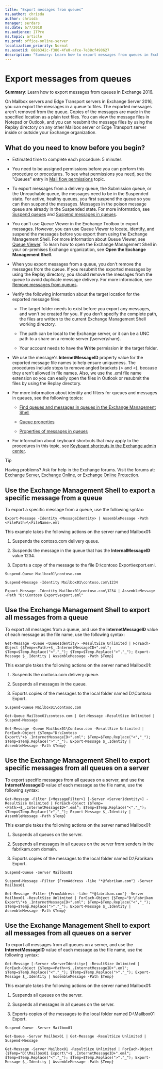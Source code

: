 ```yaml
---
title: "Export messages from queues"
ms.author: chrisda
author: chrisda
manager: serdars
ms.date: 6/7/2018
ms.audience: ITPro
ms.topic: article
ms.prod: office-online-server
localization_priority: Normal
ms.assetid: 688b342c-f380-4fe0-afce-7e38cf490627
description: "Summary: Learn how to export messages from queues in Exchange 2016."
---
```


# Export messages from queues

 **Summary**: Learn how to export messages from queues in Exchange 2016.
  
On Mailbox servers and Edge Transport servers in Exchange Server 2016, you can export the messages in a queue to files. The exported messages aren't removed from the queue. Copies of the messages are made in the specified location as a plain text files. You can view the message files in Notepad or Outlook, and you can resubmit the message files by using the Replay directory on any other Mailbox server or Edge Transport server inside or outside your Exchange organization.
  
## What do you need to know before you begin?

- Estimated time to complete each procedure: 5 minutes
    
- You need to be assigned permissions before you can perform this procedure or procedures. To see what permissions you need, see the "Queues" entry in [Mail flow permissions](../../permissions/feature-permissions/mail-flow-permissions.md) topic. 
    
- To export messages from a delivery queue, the Submission queue, or the Unreachable queue, the messages need to be in the Suspended state. For active, healthy queues, you first suspend the queue so you can then suspend the messages. Messages in the poison message queue are already in the Suspended state. For more information, see [Suspend queues](queue-procedures.md#Suspend) and [Suspend messages in queues](message-procedures.md#Suspend).
    
- You can't use Queue Viewer in the Exchange Toolbox to export messages. However, you can use Queue Viewer to locate, identify, and suspend the messages before you export them using the Exchange Management Shell. For more information about Queue Viewer, see [Queue Viewer](queue-viewer.md). To learn how to open the Exchange Management Shell in your on-premises Exchange organization, see **Open the Exchange Management Shell**.
    
- When you export messages from a queue, you don't remove the messages from the queue. If you resubmit the exported messages by using the Replay directory, you should remove the messages from the queue to avoid duplicate message delivery. For more information, see [Remove messages from queues](message-procedures.md#Remove).
    
- Verify the following information about the target location for the exported message files:
    
  - The target folder needs to exist before you export any messages, and won't be created for you. If you don't specify the complete path, the files are written to the current Exchange Management Shell working directory.
    
  - The path can be local to the Exchange server, or it can be a UNC path to a share on a remote server (\\server\share).
    
  - Your account needs to have the **Write** permission in the target folder. 
    
- We use the message's **InternetMessageID** property value for the exported message file names to help ensure uniqueness. The procedures include steps to remove angled brackets (\> and \<), because they aren't allowed in file names. Also, we use the .eml file name extension so you can easily open the files in Outlook or resubmit the files by using the Replay directory. 
    
- For more information about identity and filters for queues and messages in queues, see the following topics:
    
  - [Find queues and messages in queues in the Exchange Management Shell](queues-and-messages-in-powershell.md)
    
  - [Queue properties](queue-properties.md)
    
  - [Properties of messages in queues](message-properties.md)
    
- For information about keyboard shortcuts that may apply to the procedures in this topic, see [Keyboard shortcuts in the Exchange admin center](../../about-documentation/exchange-admin-center-keyboard-shortcuts.md).
    
> [!TIP]
> Having problems? Ask for help in the Exchange forums. Visit the forums at: [Exchange Server](https://go.microsoft.com/fwlink/p/?linkId=60612), [Exchange Online](https://go.microsoft.com/fwlink/p/?linkId=267542), or [Exchange Online Protection](https://go.microsoft.com/fwlink/p/?linkId=285351). 
  
## Use the Exchange Management Shell to export a specific message from a queue

To export a specific message from a queue, use the following syntax:
  
```
Export-Message -Identity <MessageIdentity> | AssembleMessage -Path <FilePath>\<FileName>.eml
```

This example takes the following actions on the server named Mailbox01:
  
1. Suspends the contoso.com delivery queue.
    
2. Suspends the message in the queue that has the **InternalMessageID** value 1234. 
    
3. Exports a copy of the message to the file D:\contoso Export\export.eml.
    
```
Suspend-Queue Mailbox01\contoso.com
```

```
Suspend-Message -Identity Mailbox01\contoso.com\1234
```

```
Export-Message -Identity Mailbox01\contoso.com\1234 | AssembleMessage -Path "D:\Contoso Export\export.eml"
```

## Use the Exchange Management Shell to export all messages from a queue

To export all messages from a queue, and use the **InternetMessageID** value of each message as the file name, use the following syntax: 
  
```
Get-Message -Queue <QueueIdentity> -ResultSize Unlimited | ForEach-Object {$Temp=<Path>+$_.InternetMessageID+".eml"; $Temp=$Temp.Replace("<","_"); $Temp=$Temp.Replace(">","_"); Export-Message $_.Identity | AssembleMessage -Path $Temp}
```

This example takes the following actions on the server named Mailbox01:
  
1. Suspends the contoso.com delivery queue.
    
2. Suspends all messages in the queue.
    
3. Exports copies of the messages to the local folder named D:\Contoso Export.
    
```
Suspend-Queue Mailbox01\contoso.com
```

```
Get-Queue Mailbox01\contoso.com | Get-Message -ResultSize Unlimited | Suspend-Message
```

```
Get-Message -Queue Mailbox01\Contoso.com -ResultSize Unlimited | ForEach-Object {$Temp="D:\Contoso Export\"+$_.InternetMessageID+".eml"; $Temp=$Temp.Replace("<","_"); $Temp=$Temp.Replace(">","_"); Export-Message $_.Identity | AssembleMessage -Path $Temp}
```

## Use the Exchange Management Shell to export specific messages from all queues on a server

To export specific messages from all queues on a server, and use the **InternetMessageID** value of each message as the file name, use the following syntax: 
  
```
Get-Message -Filter {<MessageFilter>} [-Server <ServerIdentity>] -ResultSize Unlimited | ForEach-Object {$Temp=<Path>+$_.InternetMessageID+".eml"; $Temp=$Temp.Replace("<","_"); $Temp=$Temp.Replace(">","_"); Export-Message $_.Identity | AssembleMessage -Path $Temp}
```

This example takes the following actions on the server named Mailbox01:
  
1. Suspends all queues on the server.
    
2. Suspends all messages in all queues on the server from senders in the fabrikam.com domain.
    
3. Exports copies of the messages to the local folder named D:\Fabrikam Export.
    
```
Suspend-Queue -Server Mailbox01
```

```
Suspend-Message -Filter {FromAddress -like "*@fabrikam.com"} -Server Mailbox01
```

```
Get-Message -Filter {FromAddress -like "*@fabrikam.com"} -Server Mailbox01 -ResultSize Unlimited | ForEach-Object {$Temp="D:\Fabrikam Export\"+$_.InternetMessageID+".eml"; $Temp=$Temp.Replace("<","_"); $Temp=$Temp.Replace(">","_"); Export-Message $_.Identity | AssembleMessage -Path $Temp}
```

## Use the Exchange Management Shell to export all messages from all queues on a server

To export all messages from all queues on a server, and use the **InternetMessageID** value of each message as the file name, use the following syntax: 
  
```
Get-Message [-Server <ServerIdentity>] -ResultSize Unlimited | ForEach-Object {$Temp=<Path>+$_.InternetMessageID+".eml"; $Temp=$Temp.Replace("<","_"); $Temp=$Temp.Replace(">","_"); Export-Message $_.Identity | AssembleMessage -Path $Temp}
```

This example takes the following actions on the server named Mailbox01:
  
1. Suspends all queues on the server.
    
2. Suspends all messages in all queues on the server.
    
3. Exports copies of the messages to the local folder named D:\Mailbox01 Export.
    
```
Suspend-Queue -Server Mailbox01
```

```
Get-Queue -Server Mailbox01 | Get-Message -ResultSize Unlimited | Suspend-Message
```

```
Get-Message -Server Mailbox01 -ResultSize Unlimited | ForEach-Object {$Temp="D:\Mailbox01 Export\"+$_.InternetMessageID+".eml"; $Temp=$Temp.Replace("<","_"); $Temp=$Temp.Replace(">","_"); Export-Message $_.Identity | AssembleMessage -Path $Temp}
```


